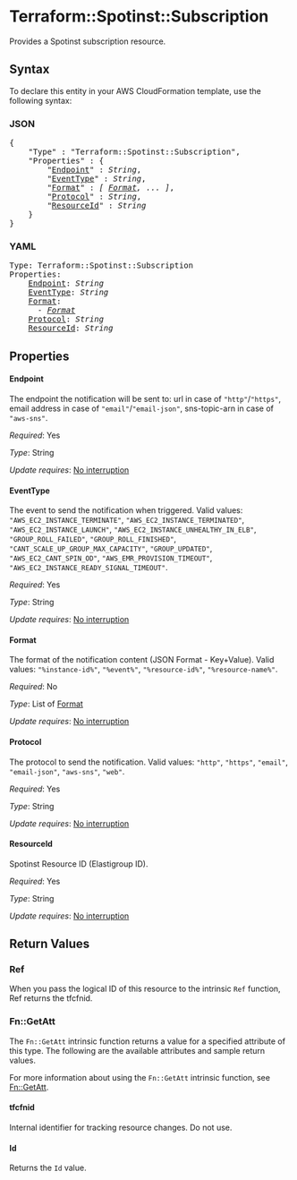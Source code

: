# Terraform::Spotinst::Subscription

Provides a Spotinst subscription resource.

## Syntax

To declare this entity in your AWS CloudFormation template, use the following syntax:

### JSON

<pre>
{
    "Type" : "Terraform::Spotinst::Subscription",
    "Properties" : {
        "<a href="#endpoint" title="Endpoint">Endpoint</a>" : <i>String</i>,
        "<a href="#eventtype" title="EventType">EventType</a>" : <i>String</i>,
        "<a href="#format" title="Format">Format</a>" : <i>[ <a href="format.md">Format</a>, ... ]</i>,
        "<a href="#protocol" title="Protocol">Protocol</a>" : <i>String</i>,
        "<a href="#resourceid" title="ResourceId">ResourceId</a>" : <i>String</i>
    }
}
</pre>

### YAML

<pre>
Type: Terraform::Spotinst::Subscription
Properties:
    <a href="#endpoint" title="Endpoint">Endpoint</a>: <i>String</i>
    <a href="#eventtype" title="EventType">EventType</a>: <i>String</i>
    <a href="#format" title="Format">Format</a>: <i>
      - <a href="format.md">Format</a></i>
    <a href="#protocol" title="Protocol">Protocol</a>: <i>String</i>
    <a href="#resourceid" title="ResourceId">ResourceId</a>: <i>String</i>
</pre>

## Properties

#### Endpoint

The endpoint the notification will be sent to: url in case of `"http"`/`"https"`, email address in case of `"email"`/`"email-json"`, sns-topic-arn in case of `"aws-sns"`.

_Required_: Yes

_Type_: String

_Update requires_: [No interruption](https://docs.aws.amazon.com/AWSCloudFormation/latest/UserGuide/using-cfn-updating-stacks-update-behaviors.html#update-no-interrupt)

#### EventType

The event to send the notification when triggered. Valid values: `"AWS_EC2_INSTANCE_TERMINATE"`, `"AWS_EC2_INSTANCE_TERMINATED"`, `"AWS_EC2_INSTANCE_LAUNCH"`, `"AWS_EC2_INSTANCE_UNHEALTHY_IN_ELB"`, `"GROUP_ROLL_FAILED"`, `"GROUP_ROLL_FINISHED"`, `"CANT_SCALE_UP_GROUP_MAX_CAPACITY"`, `"GROUP_UPDATED"`, `"AWS_EC2_CANT_SPIN_OD"`, `"AWS_EMR_PROVISION_TIMEOUT"`, `"AWS_EC2_INSTANCE_READY_SIGNAL_TIMEOUT"`.

_Required_: Yes

_Type_: String

_Update requires_: [No interruption](https://docs.aws.amazon.com/AWSCloudFormation/latest/UserGuide/using-cfn-updating-stacks-update-behaviors.html#update-no-interrupt)

#### Format

The format of the notification content (JSON Format - Key+Value). Valid values: `"%instance-id%"`, `"%event%"`, `"%resource-id%"`, `"%resource-name%"`.

_Required_: No

_Type_: List of <a href="format.md">Format</a>

_Update requires_: [No interruption](https://docs.aws.amazon.com/AWSCloudFormation/latest/UserGuide/using-cfn-updating-stacks-update-behaviors.html#update-no-interrupt)

#### Protocol

The protocol to send the notification. Valid values: `"http"`, `"https"`, `"email"`, `"email-json"`, `"aws-sns"`, `"web"`.

_Required_: Yes

_Type_: String

_Update requires_: [No interruption](https://docs.aws.amazon.com/AWSCloudFormation/latest/UserGuide/using-cfn-updating-stacks-update-behaviors.html#update-no-interrupt)

#### ResourceId

Spotinst Resource ID (Elastigroup ID).

_Required_: Yes

_Type_: String

_Update requires_: [No interruption](https://docs.aws.amazon.com/AWSCloudFormation/latest/UserGuide/using-cfn-updating-stacks-update-behaviors.html#update-no-interrupt)

## Return Values

### Ref

When you pass the logical ID of this resource to the intrinsic `Ref` function, Ref returns the tfcfnid.

### Fn::GetAtt

The `Fn::GetAtt` intrinsic function returns a value for a specified attribute of this type. The following are the available attributes and sample return values.

For more information about using the `Fn::GetAtt` intrinsic function, see [Fn::GetAtt](https://docs.aws.amazon.com/AWSCloudFormation/latest/UserGuide/intrinsic-function-reference-getatt.html).

#### tfcfnid

Internal identifier for tracking resource changes. Do not use.

#### Id

Returns the <code>Id</code> value.

